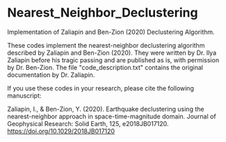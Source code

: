 # Nearest_Neighbor_Declustering
 Implementation of Zaliapin and Ben-Zion (2020) Declustering Algorithm.

 These codes implement the nearest-neighbor declustering algorithm described by Zaliapin and Ben-Zion (2020). They were written by Dr. Ilya Zaliapin before his tragic passing and are published as is, with permission by Dr. Ben-Zion. The file "code_description.txt" contains the original documentation by Dr. Zaliapin.
 
 If you use these codes in your research, please cite the following manuscript:

 Zaliapin, I., & Ben-Zion, Y. (2020). Earthquake declustering using the nearest-neighbor approach in space-time-magnitude domain. Journal of Geophysical Research: Solid Earth, 125, e2018JB017120. https://doi.org/10.1029/2018JB017120

